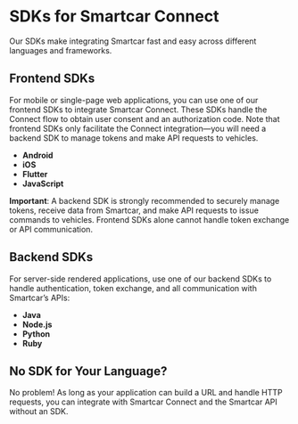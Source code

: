 # SDKs for Smartcar Connect

Our SDKs make integrating Smartcar fast and easy across different languages and frameworks.

## Frontend SDKs

For mobile or single-page web applications, you can use one of our frontend SDKs to integrate Smartcar Connect. These SDKs handle the Connect flow to obtain user consent and an authorization code. Note that frontend SDKs only facilitate the Connect integration—you will need a backend SDK to manage tokens and make API requests to vehicles.

- **Android**
- **iOS**
- **Flutter**
- **JavaScript**

**Important**: A backend SDK is strongly recommended to securely manage tokens, receive data from Smartcar, and make API requests to issue commands to vehicles. Frontend SDKs alone cannot handle token exchange or API communication.

## Backend SDKs

For server-side rendered applications, use one of our backend SDKs to handle authentication, token exchange, and all communication with Smartcar’s APIs:

- **Java**
- **Node.js**
- **Python**
- **Ruby**

## No SDK for Your Language?

No problem! As long as your application can build a URL and handle HTTP requests, you can integrate with Smartcar Connect and the Smartcar API without an SDK.